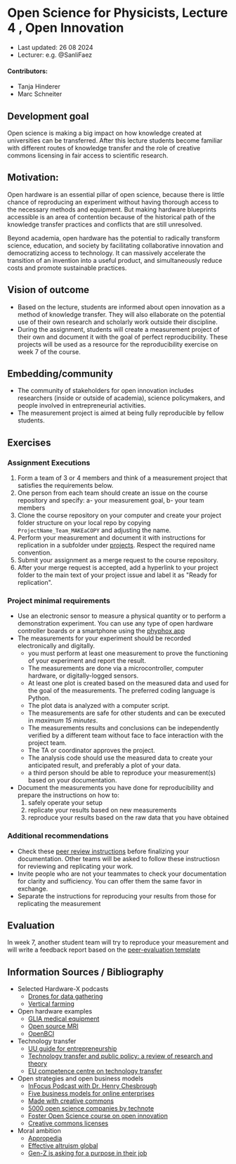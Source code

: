 # Open Science for Physicists, Lecture 4 , Open Innovation

+ Last updated: 26 08 2024
+ Lecturer: e.g. @SanliFaez 

#### Contributors: 
+ Tanja Hinderer
+ Marc Schneiter

## Development goal
Open science is making a big impact on how knowledge created at universities can be transferred. After this lecture students become familiar with different routes of knowledge transfer and the role of creative commons licensing in fair access to scientific research.

## Motivation: 
Open hardware is an essential pillar of open science, because there is little chance of reproducing an experiment without having thorough access to the necessary methods and equipment. But making hardware blueprints accessible is an area of contention because of the historical path of the knowledge transfer practices and conflicts that are still unresolved. 

Beyond academia, open hardware has the potential to radically transform science, education, and society by facilitating collaborative innovation and democratizing access to technology. It can massively accelerate the transition of an invention into a useful product, and simultaneously reduce costs and promote sustainable practices.

## Vision of outcome
+ Based on the lecture, students are informed about open innovation as a method of knowledge transfer. They will also ellaborate on the potential use of their own research and scholarly work outside their discipline.
+ During the assignment, students will create a measurement project of their own and document it with the goal of perfect reproducibility. These projects will be used as a resource for the reproducibility exercise on week 7 of the course. 

## Embedding/community
+ The community of stakeholders for open innovation includes researchers (inside or outside of academia), science policymakers, and people involved in entrepreneurial activities. 
+ The measurement project is aimed at being fully reproducible by fellow students. 

## Exercises

### Assignment Executions
1. Form a team of 3 or 4 members and think of a measurement project that satisfies the requirements below.
2. One person from each team should create an issue on the course repository and specify: a- your measurement goal, b- your team members
3. Clone the course repository on your computer and create your project folder structure on your local repo by copying `ProjectName_Team_MAKEaCOPY` and adjusting the name.
4. Perform your measurement and document it with instructions for replication in a subfolder under [projects](./projects/). Respect the required name convention.
5. Submit your assignment as a merge request to the course repository.
6. After your merge request is accepted, add a hyperlink to your project folder to the main text of your project issue and label it as "Ready for replication". 

### Project minimal requirements 

+ Use an electronic sensor to measure a physical quantity or to perform a demonstration experiment. You can use any type of open hardware controller boards or a smartphone using the [phyphox app](https://phyphox.org/)
+ The measurements for your experiment should be recorded electronically and digitally.  
    + you must perform at least one measurement to prove the functioning of your experiment and report the result. 
    + The measurements are done via a microcontroller, computer hardware, or digitally-logged sensors.
	+ At least one plot is created based on the measured data and used for the goal of the measurements. The preferred coding language is Python.
	+ The plot data is analyzed with a computer script.
	+ The measurements are safe for other students and can be executed in *maximum 15 minutes*.
	+ The measurements results and conclusions can be independently verified by a different team without face to face interaction with the project team.
	+ The TA or coordinator approves the project. 
  + The analysis code should use the measured data to create your anticipated result, and preferably a plot of your data.
  + a third person should be able to reproduce your measurement(s) based on your documentation.  
+ Document the measurements you have done for reproducibility and prepare the instructions on how to:
	1. safely operate your setup
	2. replicate your results based on new measurements
	3. reproduce your results based on the raw data that you have obtained


### Additional recommendations
+ Check these [peer review instructions](../Resources/peer_evaluation_FORWHICHPROJECT.md) before finalizing your documentation. Other teams will be asked to follow these instructiosn for reviewing and replicating your work.
+ Invite people who are not your teammates to check your documentation for clarity and sufficiency. You can offer them the same favor in exchange.
+ Separate the instructions for reproducing your results from those for replicating the measurement

## Evaluation
In week 7, another student team will try to reproduce your measurement and will write a feedback report based on the [peer-evaluation template](../Resources/peer_evaluation_FORWHICHPROJECT.md)
	 

## Information Sources / Bibliography

+ Selected Hardware-X podcasts
	+ [Drones for data gathering](https://hardware-x.buzzsprout.com/1869873/15207836-drones-for-data-gathering-how-open-source-hardware-is-making-environmental-research-more-viable)
	+ [Vertical farming](https://hardware-x.buzzsprout.com/1869873/15148366-the-future-of-food-re-growing-vertical-farming-with-open-source-automation)
+ Open hardware examples
	+ [GLIA medical equipment](https://glia.org/)
	+ [Open source MRI](https://www.opensourceimaging.org/)
	+ [OpenBCI](https://docs.openbci.com/)
+ Technology transfer
	+ [UU guide for entrepreneurship](https://www.uu.nl/en/organisation/centre-for-entrepreneurship/for-entrepreneurs/from-research-to-startup)
	+ [Technology transfer and public policy: a review of research and theory](https://www.sciencedirect.com/science/article/pii/S0048733399000931?via%3Dihub) 
	+ [EU competence centre on technology transfer](https://knowledge4policy.ec.europa.eu/technology-transfer/what-technology-transfer_en)
+ Open strategies and open business models
	+ [InFocus Podcast with Dr. Henry Chesbrough](https://www.youtube.com/watch?v=cxhrg_ndz9M&t=126s)
	+ [Five business models for online enterprises](https://codetiburon.com/business-model-patterns-online-enterprise/)
	+ [Made with creative commons](https://creativecommons.org/share-your-work/made-with-cc/)
	+ [5000 open science companies by technote](https://technote.ai/technology/open-science-companies)
	+ [Foster Open Science course on open innovation](https://www.fosteropenscience.eu/learning/open-science-and-innovation/#/id/5aaa7deddd1827131b90e028) 
	+ [Creative commons licenses](https://creativecommons.org/)
+ Moral ambition
	+ [Appropedia](https://www.appropedia.org/Welcome_to_Appropedia)
	+ [Effective altruism global](https://www.effectivealtruism.org/)
	+ [Gen-Z is asking for a purpose in their job](https://www.ey.com/en_us/news/2021/11/ey-releases-gen-z-survey-revealing-businesses-must-rethink-their-plan-z) 

